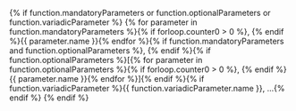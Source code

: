 {% if function.mandatoryParameters or function.optionalParameters or function.variadicParameter %} {% for parameter in function.mandatoryParameters %}{% if forloop.counter0 > 0 %}, {% endif %}{{ parameter.name }}{% endfor %}{% if function.mandatoryParameters and function.optionalParameters %}, {% endif %}{% if function.optionalParameters %}[{% for parameter in function.optionalParameters %}{% if forloop.counter0 > 0 %}, {% endif %}{{ parameter.name }}{% endfor %}]{% endif %}{% if function.variadicParameter %}{{ function.variadicParameter.name }}, ...{% endif %} {% endif %}
